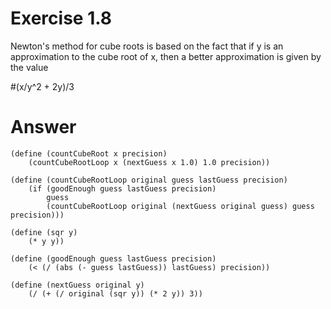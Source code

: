 Exercise 1.8
===========================
Newton's method for cube roots is based on the fact that if y is an approximation to the cube root of x, then a better approximation is given by the value

#(x/y^2 + 2y)/3




Answer
==============================

    (define (countCubeRoot x precision)
        (countCubeRootLoop x (nextGuess x 1.0) 1.0 precision))
    
    (define (countCubeRootLoop original guess lastGuess precision)
        (if (goodEnough guess lastGuess precision)
            guess
            (countCubeRootLoop original (nextGuess original guess) guess precision)))
    
    (define (sqr y)
        (* y y))
    
    (define (goodEnough guess lastGuess precision)
        (< (/ (abs (- guess lastGuess)) lastGuess) precision))
     
    (define (nextGuess original y)
        (/ (+ (/ original (sqr y)) (* 2 y)) 3))

